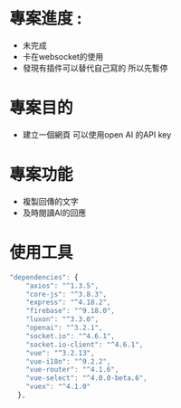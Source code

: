 # 專案進度 :

- 未完成
- 卡在websocket的使用
- 發現有插件可以替代自己寫的 所以先暫停

# 專案目的

- 建立一個網頁 可以使用open AI 的API key

# 專案功能

- 複製回傳的文字
- 及時閱讀AI的回應

# 使用工具

```jsx
"dependencies": {
    "axios": "^1.3.5",
    "core-js": "^3.8.3",
    "express": "^4.18.2",
    "firebase": "^9.18.0",
    "luxon": "^3.3.0",
    "openai": "^3.2.1",
    "socket.io": "^4.6.1",
    "socket.io-client": "^4.6.1",
    "vue": "^3.2.13",
    "vue-i18n": "^9.2.2",
    "vue-router": "^4.1.6",
    "vue-select": "^4.0.0-beta.6",
    "vuex": "^4.1.0"
  },
```
